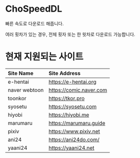 # ChoSpeedDL

빠른 속도로 다운로드 해줍니다.

여러 횟차가 있는 경우, 전체 횟자 또는 한 욋차로 다운로드 가능합니다.


# 현재 지원되는 사이트

|Site Name|Site Address|
|:---|:---|
|e-hentai|https://e-hentai.org|
|naver webtoon|https://comic.naver.com|
|toonkor|https://tkor.pro|
|syosetu|https://syosetu.com|
|hiyobi|https://hiyobi.me|
|marumaru|https://marumaru.guide|
|pixiv|https://www.pixiv.net|
|ani24|https://ani24do.com/|
|yaani24|https://yaani24.net|